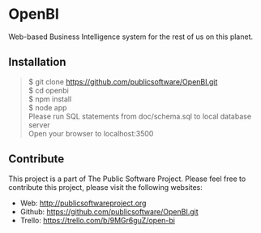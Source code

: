 OpenBI
======

Web-based Business Intelligence system for the rest of us on this planet.

Installation
------------
>$ git clone https://github.com/publicsoftware/OpenBI.git<br/>
>$ cd openbi<br/>
>$ npm install<br/>
>$ node app<br/>
>Please run SQL statements from doc/schema.sql to local database server<br/>
>Open your browser to localhost:3500<br/>

Contribute
----------
This project is a part of The Public Software Project. Please feel free to contribute this project, please visit the following websites:
- Web: http://publicsoftwareproject.org
- Github: https://github.com/publicsoftware/OpenBI.git
- Trello: https://trello.com/b/9MGr6guZ/open-bi
